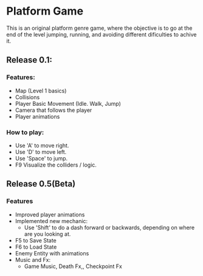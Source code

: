 # Platform Game
This is an original platform genre game, where the objective is to go at the end of the level jumping, running, and avoiding different dificulties to achive it.

## Release 0.1:
### Features:
- Map (Level 1 basics)
- Collisions
- Player Basic Movement (Idle. Walk, Jump)
- Camera that follows the player
- Player animations

### How to play:
- Use 'A' to move right.
- Use 'D' to move left. 
- Use 'Space' to jump.
- F9 Visualize the colliders / logic.



## Release 0.5(Beta)
### Features
- Improved player animations
- Implemented new mechanic:
  - Use 'Shift' to do a dash forward or backwards, depending on where are you looking at.
- F5 to Save State
- F6 to Load State
- Enemy Entity with animations
- Music and Fx:
  - Game Music, Death Fx,, Checkpoint Fx 

